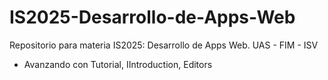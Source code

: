 # IS2025-Desarrollo-de-Apps-Web
Repositorio para materia IS2025: Desarrollo de Apps Web. UAS - FIM - ISV
- Avanzando con Tutorial, IIntroduction, Editors